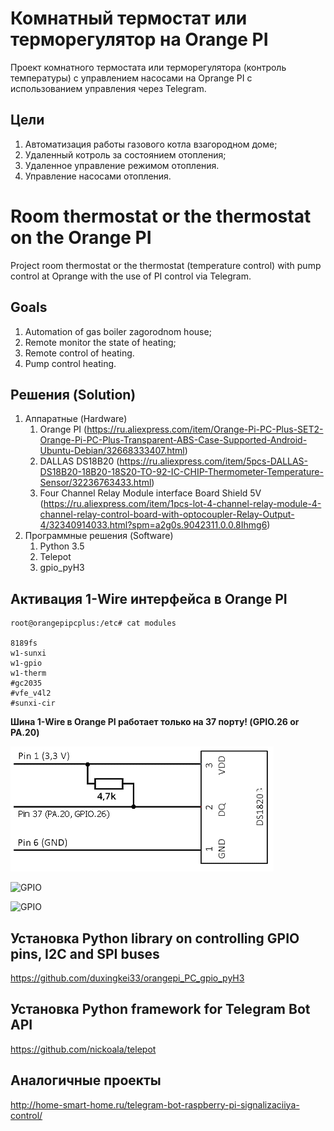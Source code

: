# Комнатный термостат или терморегулятор на Orange PI
Проект комнатного термостата или терморегулятора (контроль температуры) с управлением насосами на Oprange PI с использованием управления через Telegram.

## Цели
1. Автоматизация работы газового котла взагородном доме;
2. Удаленный котроль за состоянием отопления;
3. Удаленное управление режимом отопления.
4. Управление насосами отопления.


# Room thermostat or the thermostat on the Orange PI
Project room thermostat or the thermostat (temperature control) with pump control at Oprange with the use of PI control via Telegram.

## Goals
1. Automation of gas boiler zagorodnom house;
2. Remote monitor the state of heating;
3. Remote control of heating.
4. Pump control heating.

## Решения (Solution)
1. Аппаратные (Hardware)
   1. Orange PI (https://ru.aliexpress.com/item/Orange-Pi-PC-Plus-SET2-Orange-Pi-PC-Plus-Transparent-ABS-Case-Supported-Android-Ubuntu-Debian/32668333407.html)
   2. DALLAS DS18B20 (https://ru.aliexpress.com/item/5pcs-DALLAS-DS18B20-18B20-18S20-TO-92-IC-CHIP-Thermometer-Temperature-Sensor/32236763433.html)
   3. Four Channel Relay Module interface Board Shield 5V (https://ru.aliexpress.com/item/1pcs-lot-4-channel-relay-module-4-channel-relay-control-board-with-optocoupler-Relay-Output-4/32340914033.html?spm=a2g0s.9042311.0.0.8Ihmg6)
2. Программные решения (Software)
   1. Python 3.5
   2. Telepot
   3. gpio_pyH3
   
## Активация 1-Wire интерфейса в Orange PI
```
root@orangepipcplus:/etc# cat modules

8189fs
w1-sunxi
w1-gpio
w1-therm
#gc2035
#vfe_v4l2
#sunxi-cir
```
**Шина 1-Wire в Orange PI работает только на 37 порту! (GPIO.26 or PA.20)**

![GPIO](https://github.com/leech001/Temp_control/blob/master/pic/DS1820B.png?raw=true)

![GPIO](http://yonec.pl/data/uploads/orange-pi-plus-5.png)

![GPIO](https://cdn-images-1.medium.com/max/800/1*pcfeGQr_mUJrXDFDrdKMww.png)

## Установка Python library on controlling GPIO pins, I2C and SPI buses

https://github.com/duxingkei33/orangepi_PC_gpio_pyH3

## Установка Python framework for Telegram Bot API

https://github.com/nickoala/telepot

## Аналогичные проекты

http://home-smart-home.ru/telegram-bot-raspberry-pi-signalizaciiya-control/

